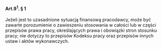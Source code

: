 #### Art.9<sup>1</sup>. § 1

Jeżeli jest to uzasadnione sytuacją finansową pracodawcy, może być zawarte porozumienie o zawieszeniu stosowania w całości lub w części przepisów prawa pracy, określających prawa i obowiązki stron stosunku pracy; nie dotyczy to przepisów Kodeksu pracy oraz przepisów innych ustaw i aktów wykonawczych.

